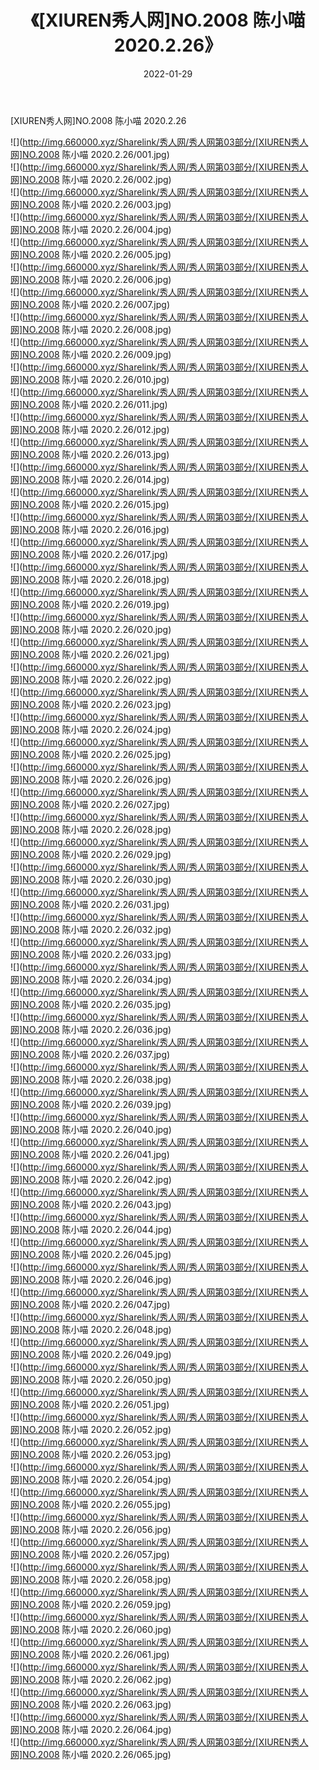 ﻿---
layout: post
title:  《[XIUREN秀人网]NO.2008 陈小喵 2020.2.26》
date:   2022-01-29
img: http://img.660000.xyz/Sharelink/秀人网/秀人网第03部分/[XIUREN秀人网]NO.2008 陈小喵 2020.2.26/000.jpg
categories: [美女, 清纯, 唯美]
---

[XIUREN秀人网]NO.2008 陈小喵 2020.2.26

 ![](http://img.660000.xyz/Sharelink/秀人网/秀人网第03部分/[XIUREN秀人网]NO.2008 陈小喵 2020.2.26/001.jpg) <br>![](http://img.660000.xyz/Sharelink/秀人网/秀人网第03部分/[XIUREN秀人网]NO.2008 陈小喵 2020.2.26/002.jpg) <br>![](http://img.660000.xyz/Sharelink/秀人网/秀人网第03部分/[XIUREN秀人网]NO.2008 陈小喵 2020.2.26/003.jpg) <br>![](http://img.660000.xyz/Sharelink/秀人网/秀人网第03部分/[XIUREN秀人网]NO.2008 陈小喵 2020.2.26/004.jpg) <br>![](http://img.660000.xyz/Sharelink/秀人网/秀人网第03部分/[XIUREN秀人网]NO.2008 陈小喵 2020.2.26/005.jpg) <br>![](http://img.660000.xyz/Sharelink/秀人网/秀人网第03部分/[XIUREN秀人网]NO.2008 陈小喵 2020.2.26/006.jpg) <br>![](http://img.660000.xyz/Sharelink/秀人网/秀人网第03部分/[XIUREN秀人网]NO.2008 陈小喵 2020.2.26/007.jpg) <br>![](http://img.660000.xyz/Sharelink/秀人网/秀人网第03部分/[XIUREN秀人网]NO.2008 陈小喵 2020.2.26/008.jpg) <br>![](http://img.660000.xyz/Sharelink/秀人网/秀人网第03部分/[XIUREN秀人网]NO.2008 陈小喵 2020.2.26/009.jpg) <br>![](http://img.660000.xyz/Sharelink/秀人网/秀人网第03部分/[XIUREN秀人网]NO.2008 陈小喵 2020.2.26/010.jpg) <br>![](http://img.660000.xyz/Sharelink/秀人网/秀人网第03部分/[XIUREN秀人网]NO.2008 陈小喵 2020.2.26/011.jpg) <br>![](http://img.660000.xyz/Sharelink/秀人网/秀人网第03部分/[XIUREN秀人网]NO.2008 陈小喵 2020.2.26/012.jpg) <br>![](http://img.660000.xyz/Sharelink/秀人网/秀人网第03部分/[XIUREN秀人网]NO.2008 陈小喵 2020.2.26/013.jpg) <br>![](http://img.660000.xyz/Sharelink/秀人网/秀人网第03部分/[XIUREN秀人网]NO.2008 陈小喵 2020.2.26/014.jpg) <br>![](http://img.660000.xyz/Sharelink/秀人网/秀人网第03部分/[XIUREN秀人网]NO.2008 陈小喵 2020.2.26/015.jpg) <br>![](http://img.660000.xyz/Sharelink/秀人网/秀人网第03部分/[XIUREN秀人网]NO.2008 陈小喵 2020.2.26/016.jpg) <br>![](http://img.660000.xyz/Sharelink/秀人网/秀人网第03部分/[XIUREN秀人网]NO.2008 陈小喵 2020.2.26/017.jpg) <br>![](http://img.660000.xyz/Sharelink/秀人网/秀人网第03部分/[XIUREN秀人网]NO.2008 陈小喵 2020.2.26/018.jpg) <br>![](http://img.660000.xyz/Sharelink/秀人网/秀人网第03部分/[XIUREN秀人网]NO.2008 陈小喵 2020.2.26/019.jpg) <br>![](http://img.660000.xyz/Sharelink/秀人网/秀人网第03部分/[XIUREN秀人网]NO.2008 陈小喵 2020.2.26/020.jpg) <br>![](http://img.660000.xyz/Sharelink/秀人网/秀人网第03部分/[XIUREN秀人网]NO.2008 陈小喵 2020.2.26/021.jpg) <br>![](http://img.660000.xyz/Sharelink/秀人网/秀人网第03部分/[XIUREN秀人网]NO.2008 陈小喵 2020.2.26/022.jpg) <br>![](http://img.660000.xyz/Sharelink/秀人网/秀人网第03部分/[XIUREN秀人网]NO.2008 陈小喵 2020.2.26/023.jpg) <br>![](http://img.660000.xyz/Sharelink/秀人网/秀人网第03部分/[XIUREN秀人网]NO.2008 陈小喵 2020.2.26/024.jpg) <br>![](http://img.660000.xyz/Sharelink/秀人网/秀人网第03部分/[XIUREN秀人网]NO.2008 陈小喵 2020.2.26/025.jpg) <br>![](http://img.660000.xyz/Sharelink/秀人网/秀人网第03部分/[XIUREN秀人网]NO.2008 陈小喵 2020.2.26/026.jpg) <br>![](http://img.660000.xyz/Sharelink/秀人网/秀人网第03部分/[XIUREN秀人网]NO.2008 陈小喵 2020.2.26/027.jpg) <br>![](http://img.660000.xyz/Sharelink/秀人网/秀人网第03部分/[XIUREN秀人网]NO.2008 陈小喵 2020.2.26/028.jpg) <br>![](http://img.660000.xyz/Sharelink/秀人网/秀人网第03部分/[XIUREN秀人网]NO.2008 陈小喵 2020.2.26/029.jpg) <br>![](http://img.660000.xyz/Sharelink/秀人网/秀人网第03部分/[XIUREN秀人网]NO.2008 陈小喵 2020.2.26/030.jpg) <br>![](http://img.660000.xyz/Sharelink/秀人网/秀人网第03部分/[XIUREN秀人网]NO.2008 陈小喵 2020.2.26/031.jpg) <br>![](http://img.660000.xyz/Sharelink/秀人网/秀人网第03部分/[XIUREN秀人网]NO.2008 陈小喵 2020.2.26/032.jpg) <br>![](http://img.660000.xyz/Sharelink/秀人网/秀人网第03部分/[XIUREN秀人网]NO.2008 陈小喵 2020.2.26/033.jpg) <br>![](http://img.660000.xyz/Sharelink/秀人网/秀人网第03部分/[XIUREN秀人网]NO.2008 陈小喵 2020.2.26/034.jpg) <br>![](http://img.660000.xyz/Sharelink/秀人网/秀人网第03部分/[XIUREN秀人网]NO.2008 陈小喵 2020.2.26/035.jpg) <br>![](http://img.660000.xyz/Sharelink/秀人网/秀人网第03部分/[XIUREN秀人网]NO.2008 陈小喵 2020.2.26/036.jpg) <br>![](http://img.660000.xyz/Sharelink/秀人网/秀人网第03部分/[XIUREN秀人网]NO.2008 陈小喵 2020.2.26/037.jpg) <br>![](http://img.660000.xyz/Sharelink/秀人网/秀人网第03部分/[XIUREN秀人网]NO.2008 陈小喵 2020.2.26/038.jpg) <br>![](http://img.660000.xyz/Sharelink/秀人网/秀人网第03部分/[XIUREN秀人网]NO.2008 陈小喵 2020.2.26/039.jpg) <br>![](http://img.660000.xyz/Sharelink/秀人网/秀人网第03部分/[XIUREN秀人网]NO.2008 陈小喵 2020.2.26/040.jpg) <br>![](http://img.660000.xyz/Sharelink/秀人网/秀人网第03部分/[XIUREN秀人网]NO.2008 陈小喵 2020.2.26/041.jpg) <br>![](http://img.660000.xyz/Sharelink/秀人网/秀人网第03部分/[XIUREN秀人网]NO.2008 陈小喵 2020.2.26/042.jpg) <br>![](http://img.660000.xyz/Sharelink/秀人网/秀人网第03部分/[XIUREN秀人网]NO.2008 陈小喵 2020.2.26/043.jpg) <br>![](http://img.660000.xyz/Sharelink/秀人网/秀人网第03部分/[XIUREN秀人网]NO.2008 陈小喵 2020.2.26/044.jpg) <br>![](http://img.660000.xyz/Sharelink/秀人网/秀人网第03部分/[XIUREN秀人网]NO.2008 陈小喵 2020.2.26/045.jpg) <br>![](http://img.660000.xyz/Sharelink/秀人网/秀人网第03部分/[XIUREN秀人网]NO.2008 陈小喵 2020.2.26/046.jpg) <br>![](http://img.660000.xyz/Sharelink/秀人网/秀人网第03部分/[XIUREN秀人网]NO.2008 陈小喵 2020.2.26/047.jpg) <br>![](http://img.660000.xyz/Sharelink/秀人网/秀人网第03部分/[XIUREN秀人网]NO.2008 陈小喵 2020.2.26/048.jpg) <br>![](http://img.660000.xyz/Sharelink/秀人网/秀人网第03部分/[XIUREN秀人网]NO.2008 陈小喵 2020.2.26/049.jpg) <br>![](http://img.660000.xyz/Sharelink/秀人网/秀人网第03部分/[XIUREN秀人网]NO.2008 陈小喵 2020.2.26/050.jpg) <br>![](http://img.660000.xyz/Sharelink/秀人网/秀人网第03部分/[XIUREN秀人网]NO.2008 陈小喵 2020.2.26/051.jpg) <br>![](http://img.660000.xyz/Sharelink/秀人网/秀人网第03部分/[XIUREN秀人网]NO.2008 陈小喵 2020.2.26/052.jpg) <br>![](http://img.660000.xyz/Sharelink/秀人网/秀人网第03部分/[XIUREN秀人网]NO.2008 陈小喵 2020.2.26/053.jpg) <br>![](http://img.660000.xyz/Sharelink/秀人网/秀人网第03部分/[XIUREN秀人网]NO.2008 陈小喵 2020.2.26/054.jpg) <br>![](http://img.660000.xyz/Sharelink/秀人网/秀人网第03部分/[XIUREN秀人网]NO.2008 陈小喵 2020.2.26/055.jpg) <br>![](http://img.660000.xyz/Sharelink/秀人网/秀人网第03部分/[XIUREN秀人网]NO.2008 陈小喵 2020.2.26/056.jpg) <br>![](http://img.660000.xyz/Sharelink/秀人网/秀人网第03部分/[XIUREN秀人网]NO.2008 陈小喵 2020.2.26/057.jpg) <br>![](http://img.660000.xyz/Sharelink/秀人网/秀人网第03部分/[XIUREN秀人网]NO.2008 陈小喵 2020.2.26/058.jpg) <br>![](http://img.660000.xyz/Sharelink/秀人网/秀人网第03部分/[XIUREN秀人网]NO.2008 陈小喵 2020.2.26/059.jpg) <br>![](http://img.660000.xyz/Sharelink/秀人网/秀人网第03部分/[XIUREN秀人网]NO.2008 陈小喵 2020.2.26/060.jpg) <br>![](http://img.660000.xyz/Sharelink/秀人网/秀人网第03部分/[XIUREN秀人网]NO.2008 陈小喵 2020.2.26/061.jpg) <br>![](http://img.660000.xyz/Sharelink/秀人网/秀人网第03部分/[XIUREN秀人网]NO.2008 陈小喵 2020.2.26/062.jpg) <br>![](http://img.660000.xyz/Sharelink/秀人网/秀人网第03部分/[XIUREN秀人网]NO.2008 陈小喵 2020.2.26/063.jpg) <br>![](http://img.660000.xyz/Sharelink/秀人网/秀人网第03部分/[XIUREN秀人网]NO.2008 陈小喵 2020.2.26/064.jpg) <br>![](http://img.660000.xyz/Sharelink/秀人网/秀人网第03部分/[XIUREN秀人网]NO.2008 陈小喵 2020.2.26/065.jpg) <br>